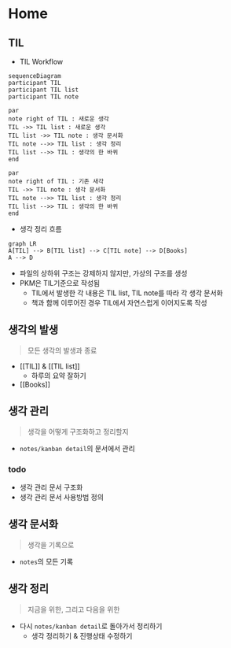 ---
---
# Home

## TIL

- TIL Workflow

```mermaid
sequenceDiagram
participant TIL
participant TIL list
participant TIL note

par
note right of TIL : 새로운 생각
TIL ->> TIL list : 새로운 생각
TIL list ->> TIL note : 생각 문서화
TIL note -->> TIL list : 생각 정리
TIL list -->> TIL : 생각의 한 바퀴
end

par
note right of TIL : 기존 새각
TIL ->> TIL note : 생각 문서화
TIL note -->> TIL list : 생각 정리
TIL list -->> TIL : 생각의 한 바퀴
end
```

- 생각 정리 흐름

```mermaid
graph LR
A[TIL] --> B[TIL list] --> C[TIL note] --> D[Books]
A --> D
```

- 파일의 상하위 구조는 강제하지 않지만, 가상의 구조를 생성
- PKM은 TIL기준으로 작성됨
	- TIL에서 발생한 각 내용은 TIL list, TIL note를 따라 각 생각 문서화
	- 책과 함께 이루어진 경우 TIL에서 자연스럽게 이어지도록 작성

## 생각의 발생
> 모든 생각의 발생과 종료

- [[TIL]] & [[TIL list]]
	- 하루의 요약 잘하기
- [[Books]]

## 생각 관리
> 생각을 어떻게 구조화하고 정리할지

- `notes/kanban detail`의 문서에서 관리

### todo
- 생각 관리 문서 구조화
- 생각 관리 문서 사용방법 정의

## 생각 문서화
> 생각을 기록으로

- `notes`의 모든 기록

## 생각 정리
> 지금을 위한, 그리고 다음을 위한

- 다시 `notes/kanban detail`로 돌아가서 정리하기
	- 생각 정리하기 & 진행상태 수정하기
